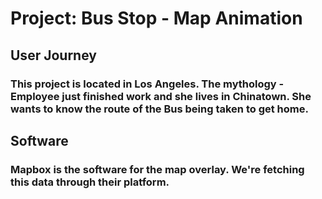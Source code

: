 # Project: Bus Stop - Map Animation
## User Journey
### This project is located in Los Angeles. The mythology - Employee just finished work and she lives in Chinatown. She wants to know the route of the Bus being taken to get home. 
## Software
### Mapbox is the software for the map overlay. We're fetching this data through their platform. 


